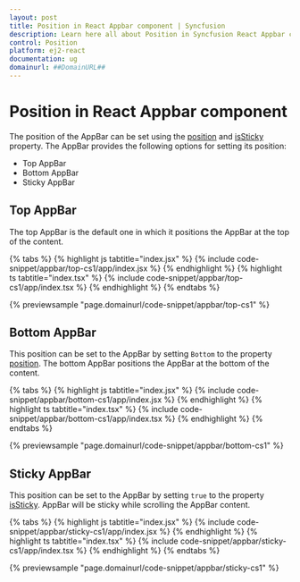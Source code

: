 ```yaml
---
layout: post
title: Position in React Appbar component | Syncfusion
description: Learn here all about Position in Syncfusion React Appbar component of Syncfusion Essential JS 2 and more.
control: Position 
platform: ej2-react
documentation: ug
domainurl: ##DomainURL##
---
```


# Position in React Appbar component

The position of the AppBar can be set using the [position](https://ej2.syncfusion.com/react/documentation/api/appbar/#position) and [isSticky](https://ej2.syncfusion.com/react/documentation/api/appbar/#issticky) property. The AppBar provides the following options for setting its position:

* Top AppBar
* Bottom AppBar
* Sticky AppBar

## Top AppBar

The top AppBar is the default one in which it positions the AppBar at the top of the content.

{% tabs %}
{% highlight js tabtitle="index.jsx" %}
{% include code-snippet/appbar/top-cs1/app/index.jsx %}
{% endhighlight %}
{% highlight ts tabtitle="index.tsx" %}
{% include code-snippet/appbar/top-cs1/app/index.tsx %}
{% endhighlight %}
{% endtabs %}

 {% previewsample "page.domainurl/code-snippet/appbar/top-cs1" %}

## Bottom AppBar

This position can be set to the AppBar by setting `Bottom` to the property [position](https://ej2.syncfusion.com/react/documentation/api/appbar/#position). The bottom AppBar positions the AppBar at the bottom of the content.

{% tabs %}
{% highlight js tabtitle="index.jsx" %}
{% include code-snippet/appbar/bottom-cs1/app/index.jsx %}
{% endhighlight %}
{% highlight ts tabtitle="index.tsx" %}
{% include code-snippet/appbar/bottom-cs1/app/index.tsx %}
{% endhighlight %}
{% endtabs %}

 {% previewsample "page.domainurl/code-snippet/appbar/bottom-cs1" %}

## Sticky AppBar

This position can be set to the AppBar by setting `true` to the property [isSticky](https://ej2.syncfusion.com/react/documentation/api/appbar/#issticky). AppBar will be sticky while scrolling the AppBar content.

{% tabs %}
{% highlight js tabtitle="index.jsx" %}
{% include code-snippet/appbar/sticky-cs1/app/index.jsx %}
{% endhighlight %}
{% highlight ts tabtitle="index.tsx" %}
{% include code-snippet/appbar/sticky-cs1/app/index.tsx %}
{% endhighlight %}
{% endtabs %}

 {% previewsample "page.domainurl/code-snippet/appbar/sticky-cs1" %}